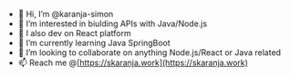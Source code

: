 - 👋 Hi, I’m @karanja-simon
- 👀 I’m interested in biulding APIs with Java/Node.js
- 👀 I also dev on React platform
- 🌱 I’m currently learning Java SpringBoot
- 💞️ I’m looking to collaborate on anything Node.js/React or Java related
- 📫 Reach me @[https://skaranja.work](https://skaranja.work)

<!---
karanja-simon/karanja-simon is a ✨ special ✨ repository because its `README.md` (this file) appears on your GitHub profile.
You can click the Preview link to take a look at your changes.
--->

